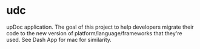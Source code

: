 # udc
upDoc application. The goal of this project to help developers migrate their code to the new version of platform/language/frameworks that they're used.  See Dash App for mac for similarity.
